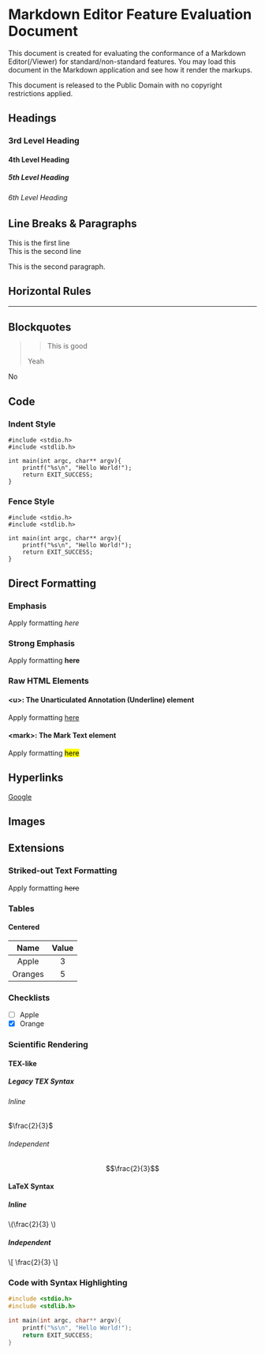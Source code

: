 # Markdown Editor Feature Evaluation Document
This document is created for evaluating the conformance of a Markdown Editor(/Viewer) for standard/non-standard features.  You may load this document in the Markdown application and see how it render the markups.

This document is released to the Public Domain with no copyright restrictions applied.

## Headings
### 3rd Level Heading
#### 4th Level Heading
##### 5th Level Heading
###### 6th Level Heading

## Line Breaks & Paragraphs
This is the first line  
This is the second line

This is the second paragraph.

## Horizontal Rules
---

## Blockquotes
> > This is good
> 
> Yeah

No

## Code
### Indent Style
    #include <stdio.h>
    #include <stdlib.h>
    
    int main(int argc, char** argv){
        printf("%s\n", "Hello World!");
        return EXIT_SUCCESS;
    }

### Fence Style
```
#include <stdio.h>
#include <stdlib.h>

int main(int argc, char** argv){
    printf("%s\n", "Hello World!");
    return EXIT_SUCCESS;
}
```

## Direct Formatting
### Emphasis
Apply formatting *here*

### Strong Emphasis
Apply formatting **here**

### Raw HTML Elements
#### &lt;u&gt;: The Unarticulated Annotation (Underline) element
Apply formatting <u>here</u>

#### &lt;mark&gt;: The Mark Text element
Apply formatting <mark>here</mark>

## Hyperlinks
[Google](https://google.com)

## Images

## Extensions
### Striked-out Text Formatting
Apply formatting ~~here~~

### Tables
#### Centered
| Name | Value |
| :-: | :-: |
| Apple | 3 |
| Oranges | 5 |

### Checklists
* [ ] Apple
* [x] Orange

### Scientific Rendering
#### TEX-like
##### Legacy TEX Syntax
###### Inline
$\frac{2}{3}$

###### Independent
$$\frac{2}{3}$$

#### LaTeX Syntax
##### Inline
\\(\frac{2}{3} \\)

##### Independent
\\[ \frac{2}{3} \\]

### Code with Syntax Highlighting
```c
#include <stdio.h>
#include <stdlib.h>

int main(int argc, char** argv){
    printf("%s\n", "Hello World!");
    return EXIT_SUCCESS;
}
```
 
